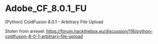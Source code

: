 # Adobe_CF_8.0.1_FU
[Python] ColdFusion 8.0.1 - Arbitrary File Upload

Stolen from arrexel: https://forum.hackthebox.eu/discussion/116/python-coldfusion-8-0-1-arbitrary-file-upload
